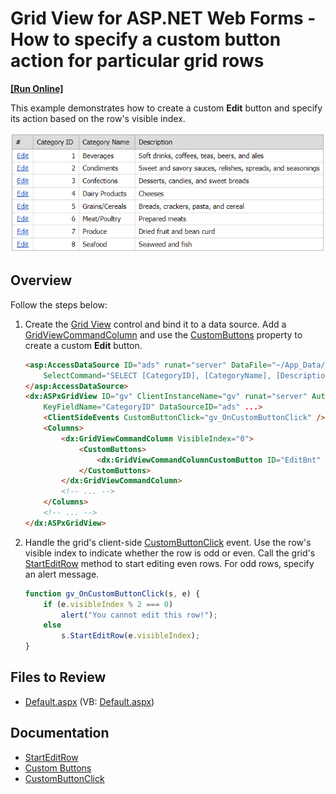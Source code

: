 # Grid View for ASP.NET Web Forms - How to specify a custom button action for particular grid rows
<!-- run online -->
**[[Run Online]](https://codecentral.devexpress.com/e4283/)**
<!-- run online end -->

This example demonstrates how to create a custom **Edit** button and specify its action based on the row's visible index.

![customEditButton](images/customEditButton.png)

## Overview

Follow the steps below:

1. Create the [Grid View](https://docs.devexpress.com/AspNet/DevExpress.Web.ASPxGridView) control and bind it to a data source. Add a [GridViewCommandColumn](https://docs.devexpress.com/AspNet/DevExpress.Web.GridViewCommandColumn) and use the [CustomButtons](https://docs.devexpress.com/AspNet/DevExpress.Web.GridViewCommandColumn.CustomButtons) property to create a custom **Edit** button.

    ```aspx
    <asp:AccessDataSource ID="ads" runat="server" DataFile="~/App_Data/NorthWind.mdb"
        SelectCommand="SELECT [CategoryID], [CategoryName], [Description] FROM [Categories]">
    </asp:AccessDataSource>
    <dx:ASPxGridView ID="gv" ClientInstanceName="gv" runat="server" AutoGenerateColumns="False"
        KeyFieldName="CategoryID" DataSourceID="ads" ...>
        <ClientSideEvents CustomButtonClick="gv_OnCustomButtonClick" />
        <Columns>
            <dx:GridViewCommandColumn VisibleIndex="0">
                <CustomButtons>
                    <dx:GridViewCommandColumnCustomButton ID="EditBnt" Text="Edit" />
                </CustomButtons>
            </dx:GridViewCommandColumn>
            <!-- ... -->
        </Columns>
        <!-- ... -->
    </dx:ASPxGridView>
    ```

2. Handle the grid's client-side [CustomButtonClick](https://docs.devexpress.com/AspNet/js-ASPxClientGridView.CustomButtonClick) event. Use the row's visible index to indicate whether the row is odd or even. Call the grid's [StartEditRow](https://docs.devexpress.com/AspNet/js-ASPxClientGridView.StartEditRow(visibleIndex)) method to start editing even rows. For odd rows, specify an alert message.

    ```js
    function gv_OnCustomButtonClick(s, e) {
        if (e.visibleIndex % 2 === 0)
            alert("You cannot edit this row!");
        else
            s.StartEditRow(e.visibleIndex);
    }
    ```

## Files to Review

* [Default.aspx](./CS/WebSite/Default.aspx) (VB: [Default.aspx](./VB/WebSite/Default.aspx))

## Documentation

* [StartEditRow](https://docs.devexpress.com/AspNet/js-ASPxClientGridView.StartEditRow(visibleIndex))
* [Custom Buttons](https://docs.devexpress.com/AspNet/DevExpress.Web.GridViewCommandColumn.CustomButtons)
* [CustomButtonClick](https://docs.devexpress.com/AspNet/js-ASPxClientGridView.CustomButtonClick)
